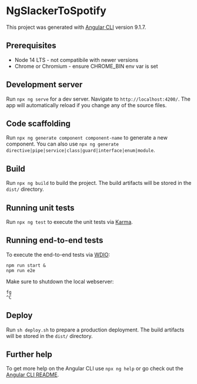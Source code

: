 # NgSlackerToSpotify

This project was generated with [Angular CLI](https://github.com/angular/angular-cli) version 9.1.7.

## Prerequisites

* Node 14 LTS - not compatibile with newer versions
* Chrome or Chromium - ensure CHROME_BIN env var is set

## Development server

Run `npx ng serve` for a dev server. Navigate to `http://localhost:4200/`. The app will automatically reload if you change any of the source files.

## Code scaffolding

Run `npx ng generate component component-name` to generate a new component. You can also use `npx ng generate directive|pipe|service|class|guard|interface|enum|module`.

## Build

Run `npx ng build` to build the project. The build artifacts will be stored in the `dist/` directory.

## Running unit tests

Run `npx ng test` to execute the unit tests via [Karma](https://karma-runner.github.io).

## Running end-to-end tests

To execute the end-to-end tests via [WDIO](http://webdriver.io):

```shell
npm run start &
npm run e2e
```

Make sure to shutdown the local webserver:

```shell
fg
^C
```

## Deploy

Run `sh deploy.sh` to prepare a production deployment. The build artifacts will be stored in the `dist/` directory.

## Further help

To get more help on the Angular CLI use `npx ng help` or go check out the [Angular CLI README](https://github.com/angular/angular-cli/blob/master/README.md).
